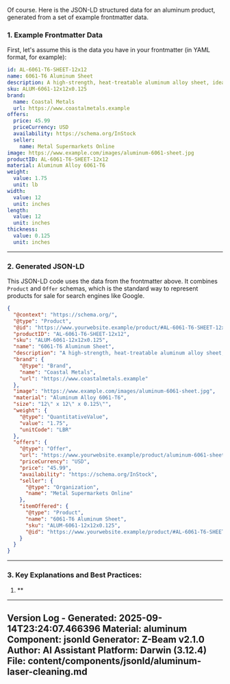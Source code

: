 Of course. Here is the JSON-LD structured data for an aluminum product, generated from a set of example frontmatter data.

### 1. Example Frontmatter Data

First, let's assume this is the data you have in your frontmatter (in YAML format, for example):

```yaml
id: AL-6061-T6-SHEET-12x12
name: 6061-T6 Aluminum Sheet
description: A high-strength, heat-treatable aluminum alloy sheet, ideal for structural and general purpose applications. Offers good corrosion resistance and machinability.
sku: ALUM-6061-12x12x0.125
brand:
  name: Coastal Metals
  url: https://www.coastalmetals.example
offers:
  price: 45.99
  priceCurrency: USD
  availability: https://schema.org/InStock
  seller:
    name: Metal Supermarkets Online
image: https://www.example.com/images/aluminum-6061-sheet.jpg
productID: AL-6061-T6-SHEET-12x12
material: Aluminum Alloy 6061-T6
weight:
  value: 1.75
  unit: lb
width:
  value: 12
  unit: inches
length:
  value: 12
  unit: inches
thickness:
  value: 0.125
  unit: inches
```

---

### 2. Generated JSON-LD

This JSON-LD code uses the data from the frontmatter above. It combines `Product` and `Offer` schemas, which is the standard way to represent products for sale for search engines like Google.

```json
{
  "@context": "https://schema.org/",
  "@type": "Product",
  "@id": "https://www.yourwebsite.example/product/#AL-6061-T6-SHEET-12x12",
  "productID": "AL-6061-T6-SHEET-12x12",
  "sku": "ALUM-6061-12x12x0.125",
  "name": "6061-T6 Aluminum Sheet",
  "description": "A high-strength, heat-treatable aluminum alloy sheet, ideal for structural and general purpose applications. Offers good corrosion resistance and machinability.",
  "brand": {
    "@type": "Brand",
    "name": "Coastal Metals",
    "url": "https://www.coastalmetals.example"
  },
  "image": "https://www.example.com/images/aluminum-6061-sheet.jpg",
  "material": "Aluminum Alloy 6061-T6",
  "size": "12\" x 12\" x 0.125\"",
  "weight": {
    "@type": "QuantitativeValue",
    "value": "1.75",
    "unitCode": "LBR"
  },
  "offers": {
    "@type": "Offer",
    "url": "https://www.yourwebsite.example/product/aluminum-6061-sheet/",
    "priceCurrency": "USD",
    "price": "45.99",
    "availability": "https://schema.org/InStock",
    "seller": {
      "@type": "Organization",
      "name": "Metal Supermarkets Online"
    },
    "itemOffered": {
      "@type": "Product",
      "name": "6061-T6 Aluminum Sheet",
      "sku": "ALUM-6061-12x12x0.125",
      "@id": "https://www.yourwebsite.example/product/#AL-6061-T6-SHEET-12x12"
    }
  }
}
```

---

### 3. Key Explanations and Best Practices:

1.  **

---
Version Log - Generated: 2025-09-14T23:24:07.466396
Material: aluminum
Component: jsonld
Generator: Z-Beam v2.1.0
Author: AI Assistant
Platform: Darwin (3.12.4)
File: content/components/jsonld/aluminum-laser-cleaning.md
---